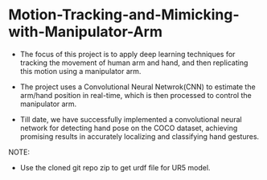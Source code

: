 # Motion-Tracking-and-Mimicking-with-Manipulator-Arm

- The focus of this project is to apply deep learning techniques for tracking the movement of human arm
and hand, and then replicating this motion using a manipulator arm.

- The project uses a Convolutional Neural Netwrok(CNN) to estimate the arm/hand position in real-time,
which is then processed to control the manipulator arm.

- Till date, we have successfully implemented a convolutional neural network for detecting hand pose on
the COCO dataset, achieving promising results in accurately localizing and classifying hand gestures.


NOTE:
- Use the cloned git repo zip to get urdf file for UR5 model.
